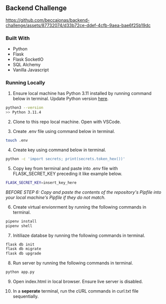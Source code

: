## Backend Challenge


https://github.com/beccajonas/backend-challenge/assets/87732074/d33b72ce-ddef-4cfb-9aea-bae6f25b19dc


### Built With
- Python
- Flask
- Flask SocketIO
- SQL Alchemy
- Vanilla Javascript

### Running Locally
1. Ensure local machine has Python 3.11 installed by running command below in terminal. Update Python version [here](https://www.python.org/downloads/).

```bash
python3 --version
>> Python 3.11.4
```

2. Clone to this repo local machine. Open with VSCode.
   
3. Create .env file using command below in terminal.
```bash
touch .env
```

4. Create key using command below in terminal.
```bash
python -c 'import secrets; print(secrets.token_hex())'
```

5. Copy key from terminal and paste into .env file with FLASK_SECRET_KEY preceding it like example below.
```bash
FLASK_SECRET_KEY=insert_key_here
```

*BEFORE STEP 6: Copy and paste the contents of the repository's Pipfile into your local machine's Pipfile if they do not match.*

6. Create virtual envionrment by running the following commands in terminal.
```bash
pipenv install
pipenv shell
```

7. Initiliaze databse by running the following commands in terminal.
```bash
flask db init
flask db migrate
flask db upgrade
```

8. Run server by running the following commands in terminal.
```bash
python app.py
````

9. Open index.html in local browser. Ensure live server is disabled.

10. In a **seperate** terminal, run the cURL commands in curl.txt file sequentially. 

